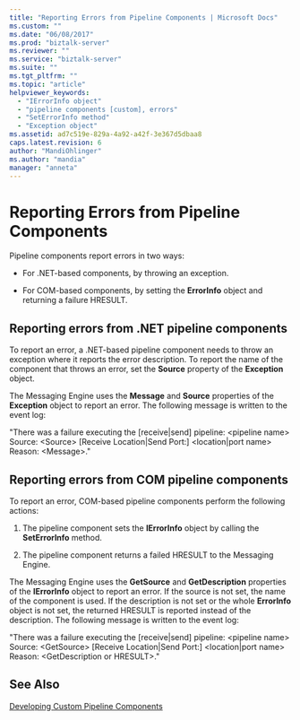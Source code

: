 ```yaml
---
title: "Reporting Errors from Pipeline Components | Microsoft Docs"
ms.custom: ""
ms.date: "06/08/2017"
ms.prod: "biztalk-server"
ms.reviewer: ""
ms.service: "biztalk-server"
ms.suite: ""
ms.tgt_pltfrm: ""
ms.topic: "article"
helpviewer_keywords: 
  - "IErrorInfo object"
  - "pipeline components [custom], errors"
  - "SetErrorInfo method"
  - "Exception object"
ms.assetid: ad7c519e-829a-4a92-a42f-3e367d5dbaa8
caps.latest.revision: 6
author: "MandiOhlinger"
ms.author: "mandia"
manager: "anneta"
---
```

# Reporting Errors from Pipeline Components
Pipeline components report errors in two ways:  
  
-   For .NET-based components, by throwing an exception.  
  
-   For COM-based components, by setting the **ErrorInfo** object and returning a failure HRESULT.  
  
## Reporting errors from .NET pipeline components  
 To report an error, a .NET-based pipeline component needs to throw an exception where it reports the error description. To report the name of the component that throws an error, set the **Source** property of the **Exception** object.  
  
 The Messaging Engine uses the **Message** and **Source** properties of the **Exception** object to report an error. The following message is written to the event log:  
  
 "There was a failure executing the [receive&#124;send] pipeline: \<pipeline name> Source: \<Source> [Receive Location&#124;Send Port:] \<location&#124;port name> Reason: \<Message>."  
  
## Reporting errors from COM pipeline components  
 To report an error, COM-based pipeline components perform the following actions:  
  
1.  The pipeline component sets the **IErrorInfo** object by calling the **SetErrorInfo** method.  
  
2.  The pipeline component returns a failed HRESULT to the Messaging Engine.  
  
 The Messaging Engine uses the **GetSource** and **GetDescription** properties of the **IErrorInfo** object to report an error. If the source is not set, the name of the component is used. If the description is not set or the whole **ErrorInfo** object is not set, the returned HRESULT is reported instead of the description. The following message is written to the event log:  
  
 "There was a failure executing the [receive&#124;send] pipeline: \<pipeline name> Source: \<GetSource> [Receive Location&#124;Send Port:] \<location&#124;port name> Reason: \<GetDescription or HRESULT>."  
  
## See Also  
 [Developing Custom Pipeline Components](../core/developing-custom-pipeline-components.md)